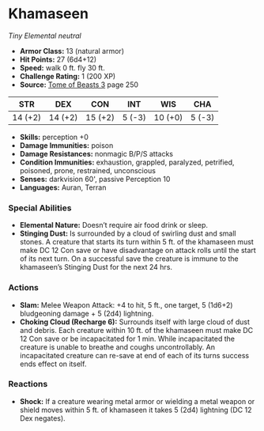 # Khamaseen

*Tiny* *Elemental* *neutral*

- **Armor Class:** 13 (natural armor)
- **Hit Points:** 27 (6d4+12)
- **Speed:** walk 0 ft. fly 30 ft.
- **Challenge Rating:** 1 (200 XP)
- **Source:** [Tome of Beasts 3](https://koboldpress.com/kpstore/product/tome-of-beasts-3-for-5th-edition/) page 250

| STR | DEX | CON | INT | WIS | CHA |
| --- | --- | --- | --- | --- | --- |
| 14 (+2) | 14 (+2) | 15 (+2) | 5 (-3) | 10 (+0) | 5 (-3) |

- **Skills:** perception +0
- **Damage Immunities:** poison
- **Damage Resistances:** nonmagic B/P/S attacks
- **Condition Immunities:** exhaustion, grappled, paralyzed, petrified, poisoned, prone, restrained, unconscious
- **Senses:** darkvision 60', passive Perception 10
- **Languages:** Auran, Terran
### Special Abilities
- **Elemental Nature:** Doesn’t require air food drink or sleep.
- **Stinging Dust:** Is surrounded by a cloud of swirling dust and small stones. A creature that starts its turn within 5 ft. of the khamaseen must make DC 12 Con save or have disadvantage on attack rolls until the start of its next turn. On a successful save the creature is immune to the khamaseen’s Stinging Dust for the next 24 hrs.
### Actions
- **Slam:** Melee Weapon Attack: +4 to hit, 5 ft., one target, 5 (1d6+2) bludgeoning damage + 5 (2d4) lightning. 
- **Choking Cloud (Recharge 6):** Surrounds itself with large cloud of dust and debris. Each creature within 10 ft. of the khamaseen must make DC 12 Con save or be incapacitated for 1 min. While incapacitated the creature is unable to breathe and coughs uncontrollably. An incapacitated creature can re-save at end of each of its turns success ends effect on itself.
### Reactions
- **Shock:** If a creature wearing metal armor or wielding a metal weapon or shield moves within 5 ft. of khamaseen it takes 5 (2d4) lightning (DC 12 Dex negates).


